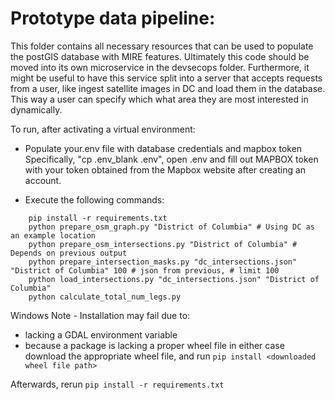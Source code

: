 # Prototype data pipeline:
This folder contains all necessary resources that can be used to populate the postGIS 
database with MIRE features. Ultimately this code should be moved into its own microservice
in the devsecops folder. Furthermore, it might be useful to have this service split into a server
that accepts requests from a user, like ingest satellite images in DC and load them in the database.
This way a user can specify which what area they are most interested in dynamically.

To run, after activating a virtual environment:
* Populate your.env file with database credentials and mapbox token
	Specifically, "cp .env_blank .env", open .env and fill out MAPBOX token with your token obtained from the Mapbox website after creating an account.

* Execute the following commands:
```
    pip install -r requirements.txt
    python prepare_osm_graph.py "District of Columbia" # Using DC as an example location
    python prepare_osm_intersections.py "District of Columbia" # Depends on previous output
    python prepare_intersection_masks.py "dc_intersections.json" "District of Columbia" 100 # json from previous, # limit 100
    python load_intersections.py "dc_intersections.json" "District of Columbia" 
    python calculate_total_num_legs.py 
```

Windows Note - Installation may fail due to: 
* lacking a GDAL environment variable 
* because a package is lacking a proper wheel file
in either case download the appropriate wheel file, and run ```pip install <downloaded wheel file path>```

Afterwards, rerun ```pip install -r requirements.txt```
